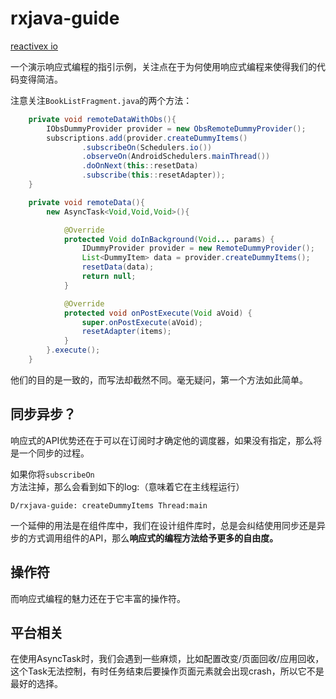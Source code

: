 # rxjava-guide

[reactivex io](http://reactivex.io/)

一个演示响应式编程的指引示例，关注点在于为何使用响应式编程来使得我们的代码变得简洁。

注意关注`BookListFragment.java`的两个方法：

```java
    private void remoteDataWithObs(){
        IObsDummyProvider provider = new ObsRemoteDummyProvider();
        subscriptions.add(provider.createDummyItems()
                .subscribeOn(Schedulers.io())
                .observeOn(AndroidSchedulers.mainThread())
                .doOnNext(this::resetData)
                .subscribe(this::resetAdapter));
    }

    private void remoteData(){
        new AsyncTask<Void,Void,Void>(){

            @Override
            protected Void doInBackground(Void... params) {
                IDummyProvider provider = new RemoteDummyProvider();
                List<DummyItem> data = provider.createDummyItems();
                resetData(data);
                return null;
            }

            @Override
            protected void onPostExecute(Void aVoid) {
                super.onPostExecute(aVoid);
                resetAdapter(items);
            }
        }.execute();
    }
```

他们的目的是一致的，而写法却截然不同。毫无疑问，第一个方法如此简单。

## 同步异步？

响应式的API优势还在于可以在订阅时才确定他的调度器，如果没有指定，那么将是一个同步的过程。

如果你将`subscribeOn`方法注掉，那么会看到如下的log:（意味着它在主线程运行）

```
D/rxjava-guide: createDummyItems Thread:main
```

一个延伸的用法是在组件库中，我们在设计组件库时，总是会纠结使用同步还是异步的方式调用组件的API，那么**响应式的编程方法给予更多的自由度。**

## 操作符

而响应式编程的魅力还在于它丰富的操作符。

## 平台相关

在使用AsyncTask时，我们会遇到一些麻烦，比如配置改变/页面回收/应用回收，这个Task无法控制，有时任务结束后要操作页面元素就会出现crash，所以它不是最好的选择。


